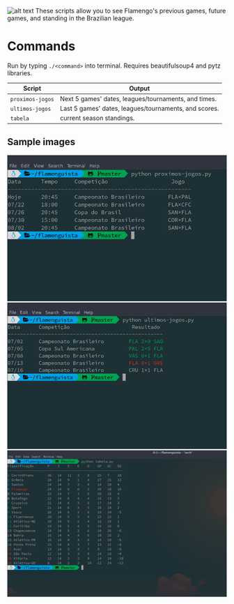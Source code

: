 ![alt text](http://cache.images.core.optasports.com/soccer/teams/150x150/318.png "Logo Title Text 1")
These scripts allow you to see Flamengo's previous games, future games, and standing in the Brazilian league.
# Commands
Run by typing `./<command>` into terminal.
Requires beautifulsoup4 and pytz libraries.

| Script | Output |
| --- |---|
|`proximos-jogos` | Next 5 games' dates, leagues/tournaments, and times. |
|`ultimos-jogos` | Last 5 games' dates, leagues/tournaments, and scores. |
|`tabela` | current season standings. |

## Sample images
![Alt text](imgs/proximoScreen.png?raw=true "Next game example")
![Alt text](imgs/ultimoScreen.png?raw=true "Past game example")
![Alt text](imgs/tabelaScreen.png?raw=true "Rankings example")
